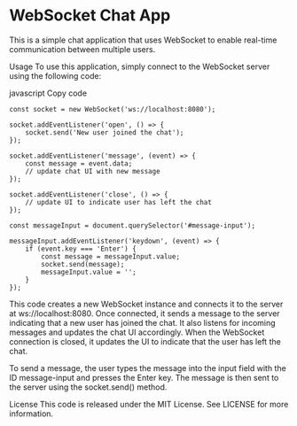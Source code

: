 # WebSocket Chat App
This is a simple chat application that uses WebSocket to enable real-time communication between multiple users.

Usage
To use this application, simply connect to the WebSocket server using the following code:

javascript
Copy code
    
    
    const socket = new WebSocket('ws://localhost:8080');

    socket.addEventListener('open', () => {
        socket.send('New user joined the chat');
    });

    socket.addEventListener('message', (event) => {
        const message = event.data;
        // update chat UI with new message
    });

    socket.addEventListener('close', () => {
        // update UI to indicate user has left the chat
    });

    const messageInput = document.querySelector('#message-input');

    messageInput.addEventListener('keydown', (event) => {
        if (event.key === 'Enter') {
            const message = messageInput.value;
            socket.send(message);
            messageInput.value = '';
        }
    });


This code creates a new WebSocket instance and connects it to the server at ws://localhost:8080. Once connected, it sends a message to the server indicating that a new user has joined the chat. It also listens for incoming messages and updates the chat UI accordingly. When the WebSocket connection is closed, it updates the UI to indicate that the user has left the chat.

To send a message, the user types the message into the input field with the ID message-input and presses the Enter key. The message is then sent to the server using the socket.send() method.

License
This code is released under the MIT License. See LICENSE for more information.
